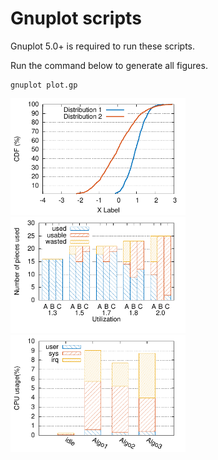 # Gnuplot scripts

Gnuplot 5.0+ is required to run these scripts.

Run the command below to generate all figures.

```
gnuplot plot.gp
```

<img src="01.png" width="280" /><img src="02.png" width="280" /><img src="03.png" width="280" />